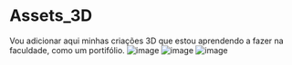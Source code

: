 # Assets_3D
Vou adicionar aqui minhas criações 3D que estou aprendendo a fazer na faculdade, como um portifólio. 
![image](https://user-images.githubusercontent.com/2820904/235426127-5fa062dd-d17e-4a25-b578-4d5ee5493f5c.png)
![image](https://user-images.githubusercontent.com/2820904/235426200-7227f524-deb1-4e1f-a180-3776921e0a0a.png)
![image](https://user-images.githubusercontent.com/2820904/235426409-1f85ba4b-7d50-4803-8e94-442ac998d839.png)
